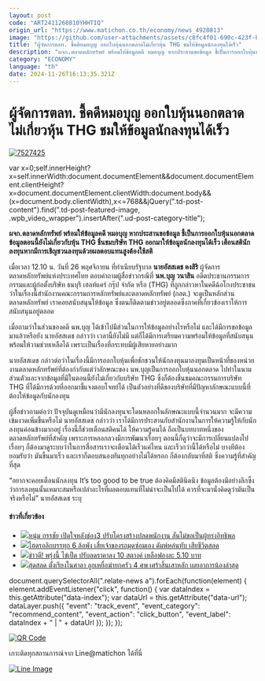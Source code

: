 ```yaml
---
layout: post
code: "ART2411260810YHHTIQ"
origin_url: "https://www.matichon.co.th/economy/news_4920813"
image: "https://github.com/user-attachments/assets/c8fc4f01-690c-423f-bef0-fce792d16167"
title: "ผู้จัดการตลท. ชี้คดีหมอบุญ ออกใบหุ้นนอกตลาดไม่เกี่ยวหุ้น THG ชมให้ข้อมูลนักลงทุนได้เร็ว"
description: "ผจก.ตลาดหลักทรัพย์ พร้อมให้ข้อมูลคดี หมอบุญ หากประสานขอข้อมูล ชี้เป็นการออกใบหุ้นนอกตลาด ข้อมูลตอนนี้ยังไม่เกี่ยวกับหุ้น THG ชื่นชมบริษัท THG"
category: "ECONOMY"
language: "th"
date: 2024-11-26T16:13:35.321Z
---
```


# ผู้จัดการตลท. ชี้คดีหมอบุญ ออกใบหุ้นนอกตลาดไม่เกี่ยวหุ้น THG ชมให้ข้อมูลนักลงทุนได้เร็ว

[![](https://www.matichon.co.th/wp-content/uploads/2024/11/7527425.jpg "7527425")](https://www.matichon.co.th/wp-content/uploads/2024/11/7527425.jpg)

var x=0;self.innerHeight?x=self.innerWidth:document.documentElement&&document.documentElement.clientHeight?x=document.documentElement.clientWidth:document.body&&(x=document.body.clientWidth),x<=768&&jQuery(".td-post-content").find(".td-post-featured-image, .wpb\_video\_wrapper").insertAfter(".ud-post-category-title");

**ผจก.ตลาดหลักทรัพย์ พร้อมให้ข้อมูลคดี หมอบุญ หากประสานขอข้อมูล ชี้เป็นการออกใบหุ้นนอกตลาด ข้อมูลตอนนี้ยังไม่เกี่ยวกับหุ้น THG ชื่นชมบริษัท THG ออกมาให้ข้อมูลนักลงทุนได้เร็ว เตือนสตินักลงทุนหากมีการเชิญชวนลงทุนด้วยผลตอบแทนสูงต้องใช้สติ**

เมื่อเวลา 12.10 น. วันที่ 26 พฤศจิกายน ที่ทำเนียบรัฐบาล **นายอัสสเดช คงสิริ** ผู้จัดการตลาดหลักทรัพย์แห่งประเทศไทย ตอบคำถามผู้สื่อข่าวกรณีที่ **นพ.บุญ วนาสิน** อดีตประธานกรรมการกรรมและผู้ก่อตั้งบริษัท ธนบุรี เฮลท์แคร์ กรุ๊ป จำกัด หรือ (THG) ที่ถูกกล่าวหาในคดีฉ้อโกงประชาชนว่าในเรื่องนี้สำนักงานคณะกรรมการหลักทรัพย์และตลาดหลักทรัพย์ (กลต.) จะดูเป็นหลักส่วนตลาดหลักทรัพย์ เราคอยสนับสนุนให้ข้อมูล ซึ่งตนก็ติดตามข่าวอยู่ตลอดซึ่งภาคที่เกี่ยวข้องเราให้การสนับสนุนอยู่ตลอด

เมื่อถามว่าในส่วนของคดี นพ.บุญ ได้เข้าไปมีส่วนในการให้ข้อมูลอย่างไรหรือไม่ และได้มีการขอข้อมูลมาแล้วหรือยัง นายอัสสเดช กล่าวว่า เวลานี้ยังไม่มี แต่ก็ได้มีการเตรียมความพร้อมให้ข้อมูลที่สนับสนุนพร้อมให้วามช่วยเหลือได้ เพราะเป็นเรื่องที่กระทบมีผู้เสียหายอย่างมาก

นายอัสสเดช กล่าวต่อว่าในเรื่องนี้มีการออกใบหุ้นเพื่อชักชวนให้นักลงทุนมาลงทุนเป็นหน้าที่ของหน่วยงานตลาดหลักทรัพย์ที่ต้องกำกับแต่ว่าลักษณะของ นพ.บุญเป็นการออกใบหุ้นนอกตลาด ไปทำในนามส่วนตัวและจากข้อมูลที่มีในตอนนี้ยังไม่เกี่ยวกับบริษัท THG ซึ่งก็ต้องชื่นชมคณะกรรมการบริษัท THG ที่ได้มีการด้วยที่ออกมาชี้แจงตอบโจทย์ได้ เป็นตัวอย่างที่ดีของบริษัทที่มีปัญหาลักษณะแบบนี้ที่ต้องให้ข้อมูลกับนักลงทุน

ผู้สื่อข่าวถามต่อว่า ปัจจุบันดูเหมือนว่ามีนักลงทุนจะโดนหลอกในลักษณะแบบนี้จำนวนมาก จะมีความเข้มงวดเพิ่มขึ้นหรือไม่ นายอัสสเดช กล่าวว่า เราได้มีการประสานกับสำนักงานในการให้ความรู้ให้กับนักลงทุนค่อนข้างมากอยู่ เรื่องนี้ก็ช่วยเตือนสติคนได้ ให้ความรู้คนได้ ถือเป็นบทบาทหนึ่งของตลาดหลักทรัพย์ที่สำคัญ เพราะการหลอกลวงมีการพัฒนาเรื่อยๆ ตอนนี้ก็ดูว่าจะมีการเปลี่ยนแปลงไปเรื่อยๆ ก็ต้องมาดูระบบว่าในการสื่อสารเราจะเตือนได้เร็วแค่ไหน และเร็วกว่านี้ได้หรือไม่ บางทีต้องยอมรับว่า มันขึ้นมาเร็ว และเราก็ตอบสนองทันทุกอย่างไม่ได้หรอก ก็ต้องกลับมาที่สติ ซึ่งความรู้ที่สำคัญที่สุด

“อยากจะคอยเตือนนักลงทุน It’s too good to be true ต้องคิดมีสตินิดนึง ข้อมูลต้องมีอย่างลึกซึ้ง ว่าการลงทุนนั้นเหมาะสมหรือเปล่าอะไรที่ผลตอบแทนที่ไม่น่าจะเป็นไปได้ ควรที่จะมานั่งคิดดูว่ามันเป็นจริงหรือไม่” นายอัสสเดช ระบุ

#### ข่าวที่เกี่ยวข้อง

*   [![](https://www.matichon.co.th/wp-content/uploads/2024/11/gdff19-wed.jpg)หนุ่ม กรรชัย เปิดใจหลังช่อง3 ปรับโครงสร้างปลดพนักงาน ลั่นไม่ขอเป็นผู้ทรงอิทธิพล](https://www.matichon.co.th/entertainment/thai-entertainment/news_4921886)
*   [![](https://www.matichon.co.th/wp-content/uploads/2024/11/d43.jpg)ไฮดรอลิกบรรทุก 6 ล้อพัง เสี่ยเจ้าของรถมุดซ่อมเอง ดัมพ์หล่นทับ เสียชีวิตสลด](https://www.matichon.co.th/region/news_4921874)
*   [![](https://www.matichon.co.th/wp-content/uploads/2024/11/gdff18-wed.jpg)ข่าวดี! พรุ่งนี้ ไข่เป็ด ปรับลดราคาลง 10 สตางค์ เหลือฟองละ 5.10 บาท](https://www.matichon.co.th/economy/news_4921869)
*   [![](https://www.matichon.co.th/wp-content/uploads/2024/11/d40.jpg)สุดสลด ตั้งเรียงในศาลา ลูกเหยื่อฆ่ายกครัว 4 ศพ เศร้าสิ้นเสาหลัก เผยอาการน้องล่าสุด](https://www.matichon.co.th/region/news_4921838)

document.querySelectorAll(".relate-news a").forEach(function(element) { element.addEventListener("click", function() { var dataIndex = this.getAttribute("data-index"); var dataUrl = this.getAttribute("data-url"); dataLayer.push({ "event": "track\_event", "event\_category": "recommend\_content", "event\_action": "click\_button", "event\_label": dataIndex + " | " + dataUrl }); }); });

[![QR Code](https://www.matichon.co.th/wp-content/uploads/2023/07/wob1371z.jpg)](https://lin.ee/ht0nDxX)

เกาะติดทุกสถานการณ์จาก Line@matichon ได้ที่นี่

[![Line Image](https://www.matichon.co.th/wp-content/uploads/2023/07/th.png)](https://lin.ee/ht0nDxX)